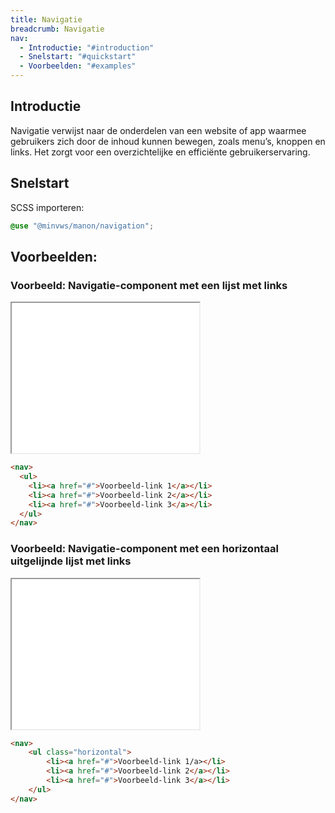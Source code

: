 ```yaml
---
title: Navigatie
breadcrumb: Navigatie
nav:
  - Introductie: "#introduction"
  - Snelstart: "#quickstart"
  - Voorbeelden: "#examples"
---
```



<h2 id="introduction">Introductie</h2>

Navigatie verwijst naar de onderdelen van een website of app waarmee gebruikers zich door de inhoud kunnen bewegen, zoals menu’s, knoppen en links. Het zorgt voor een overzichtelijke en efficiënte gebruikerservaring.

<h2 id="quickstart">Snelstart</h2>

SCSS importeren:

```scss
@use "@minvws/manon/navigation";
```

<h2 id="examples">Voorbeelden:</h2>

### Voorbeeld: Navigatie-component met een lijst met links

<div class="resize">
  <iframe
    src="{base}/snippets/navigation-with-list-of-links"
    title="Voorbeeld"
    height="240px"
  ></iframe>
</div>

```html
<nav>
  <ul>
    <li><a href="#">Voorbeeld-link 1</a></li>
    <li><a href="#">Voorbeeld-link 2</a></li>
    <li><a href="#">Voorbeeld-link 3</a></li>
  </ul>
</nav>
```

### Voorbeeld: Navigatie-component met een horizontaal uitgelijnde lijst met links

<div class="resize">
  <iframe src="{base}/snippets/navigation-with-horizontal" title="Voorbeeld" height="240px"
  ></iframe>
</div>

```html
<nav>
    <ul class="horizontal">
        <li><a href="#">Voorbeeld-link 1/a></li>
        <li><a href="#">Voorbeeld-link 2</a></li>
        <li><a href="#">Voorbeeld-link 3</a></li>
    </ul>
</nav>
```
